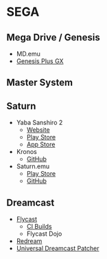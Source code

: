 # SEGA

## Mega Drive / Genesis
- MD.emu
- [Genesis Plus GX](https://github.com/ekeeke/Genesis-Plus-GX)

## Master System

## Saturn
- Yaba Sanshiro 2
  - [Website](https://www.uoyabause.org/)
  - [Play Store](https://play.google.com/store/apps/details?id=org.devmiyax.yabasanshioro2&hl=en_US)
  - [App Store](https://apps.apple.com/us/app/yaba-sanshiro-2/id1549144351)
- Kronos
  - [GitHub](https://github.com/FCare/Kronos)
- Saturn.emu
  - [Play Store](https://play.google.com/store/apps/details?id=com.explusalpha.SaturnEmu&hl=en_US)
  - [GitHub](https://github.com/Rakashazi/emu-ex-plus-alpha)
 
## Dreamcast
- [Flycast](https://github.com/flyinghead/flycast)
  - [CI Builds](https://flyinghead.github.io/flycast-builds/)
  - Flycast Dojo
- [Redream](https://redream.io/download)
- [Universal Dreamcast Patcher](https://github.com/DerekPascarella/UniversalDreamcastPatcher)
